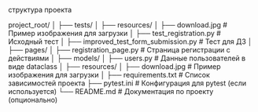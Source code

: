 структура проекта

project_root/
│
├── tests/
│   ├── resources/
│       ├── download.jpg               # Пример изображения для загрузки
│   ├── test_registration.py        # Исходный тест
│   ├── improved_test_form_submission.py  # Тест для ДЗ
│
├── pages/
│   ├── registration_page.py       # Страница регистрации с действиями
│
├── models/
│   ├── users.py                   # Данные пользователей в виде dataclass
│
├── resources/
│   ├── download.jpg               # Пример изображения для загрузки
│
├── requirements.txt               # Список зависимостей проекта
├── pytest.ini                     # Конфигурация для pytest (если используется)
└── README.md                      # Документация по проекту (опционально)